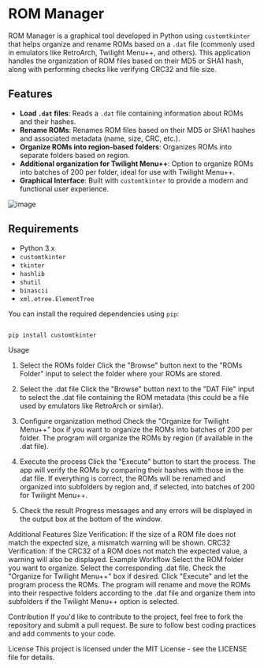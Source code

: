 # ROM Manager

ROM Manager is a graphical tool developed in Python using `customtkinter` that helps organize and rename ROMs based on a `.dat` file (commonly used in emulators like RetroArch, Twilight Menu++, and others). This application handles the organization of ROM files based on their MD5 or SHA1 hash, along with performing checks like verifying CRC32 and file size.

## Features

- **Load `.dat` files**: Reads a `.dat` file containing information about ROMs and their hashes.
- **Rename ROMs**: Renames ROM files based on their MD5 or SHA1 hashes and associated metadata (name, size, CRC, etc.).
- **Organize ROMs into region-based folders**: Organizes ROMs into separate folders based on region.
- **Additional organization for Twilight Menu++**: Option to organize ROMs into batches of 200 per folder, ideal for use with Twilight Menu++.
- **Graphical Interface**: Built with `customtkinter` to provide a modern and functional user experience.

![image](https://github.com/user-attachments/assets/0772a7c7-0003-484e-a679-aee66d43566b)


## Requirements

- Python 3.x
- `customtkinter`
- `tkinter`
- `hashlib`
- `shutil`
- `binascii`
- `xml.etree.ElementTree`

You can install the required dependencies using `pip`:

```bash

pip install customtkinter

```

Usage
1. Select the ROMs folder
Click the "Browse" button next to the "ROMs Folder" input to select the folder where your ROMs are stored.

2. Select the .dat file
Click the "Browse" button next to the "DAT File" input to select the .dat file containing the ROM metadata (this could be a file used by emulators like RetroArch or similar).

3. Configure organization method
Check the "Organize for Twilight Menu++" box if you want to organize the ROMs into batches of 200 per folder.
The program will organize the ROMs by region (if available in the .dat file).
4. Execute the process
Click the "Execute" button to start the process. The app will verify the ROMs by comparing their hashes with those in the .dat file. If everything is correct, the ROMs will be renamed and organized into subfolders by region and, if selected, into batches of 200 for Twilight Menu++.

5. Check the result
Progress messages and any errors will be displayed in the output box at the bottom of the window.

Additional Features
Size Verification: If the size of a ROM file does not match the expected size, a mismatch warning will be shown.
CRC32 Verification: If the CRC32 of a ROM does not match the expected value, a warning will also be displayed.
Example Workflow
Select the ROM folder you want to organize.
Select the corresponding .dat file.
Check the "Organize for Twilight Menu++" box if desired.
Click "Execute" and let the program process the ROMs.
The program will rename and move the ROMs into their respective folders according to the .dat file and organize them into subfolders if the Twilight Menu++ option is selected.

Contribution
If you'd like to contribute to the project, feel free to fork the repository and submit a pull request. Be sure to follow best coding practices and add comments to your code.

License
This project is licensed under the MIT License - see the LICENSE file for details.
